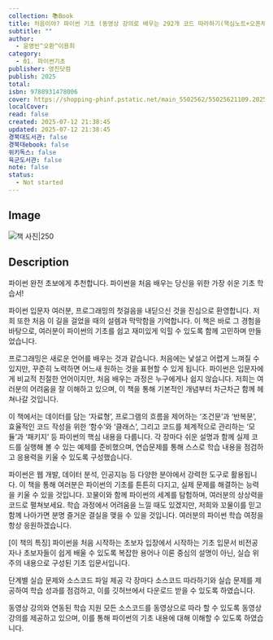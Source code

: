 ```yaml
---
collection: 📚Book
title: 처음이야? 파이썬 기초 (동영상 강의로 배우는 292개 코드 따라하기(핵심노트+오픈채팅+스터디))
subtitle: ""
author:
  - 윤영빈^오환^이용희
category:
  - 01. 파이썬기초
publisher: 영진닷컴
publish: 2025
total:
isbn: 9788931478006
cover: https://shopping-phinf.pstatic.net/main_5502562/55025621109.20250610092448.jpg
localCover:
read: false
created: 2025-07-12 21:38:45
updated: 2025-07-12 21:38:45
경북대도서관: false
경북대ebook: false
위키독스: false
육군도서관: false
note: false
status:
  - Not started
---
```


## Image
![책 사진|250](https://shopping-phinf.pstatic.net/main_5502562/55025621109.20250610092448.jpg)

## Description
파이썬 완전 초보에게 추천합니다.
파이썬을 처음 배우는 당신을 위한 가장 쉬운 기초 학습서!

파이썬 입문자 여러분, 프로그래밍의 첫걸음을 내딛으신 것을 진심으로 환영합니다. 저희 또한 처음 이 길을 걸었을 때의 설렘과 막막함을 기억합니다. 이 책은 바로 그 경험을 바탕으로, 여러분이 파이썬의 기초를 쉽고 재미있게 익힐 수 있도록 함께 고민하며 만들었습니다.

프로그래밍은 새로운 언어를 배우는 것과 같습니다. 처음에는 낯설고 어렵게 느껴질 수 있지만, 꾸준히 노력하면 어느새 원하는 것을 표현할 수 있게 됩니다. 파이썬은 입문자에게 비교적 친절한 언어이지만, 처음 배우는 과정은 누구에게나 쉽지 않습니다. 저희는 여러분의 어려움을 잘 이해하고 있으며, 이 책을 통해 기본적인 개념부터 차근차근 함께 헤쳐나갈 것입니다.

이 책에서는 데이터를 담는 ‘자료형’, 프로그램의 흐름을 제어하는 ‘조건문’과 ‘반복문’, 효율적인 코드 작성을 위한 ‘함수’와 ‘클래스’, 그리고 코드를 체계적으로 관리하는 ‘모듈’과 ‘패키지’ 등 파이썬의 핵심 내용을 다룹니다. 각 장마다 쉬운 설명과 함께 실제 코드를 실행해 볼 수 있는 예제를 준비했으며, 연습문제를 통해 스스로 학습 내용을 점검하고 응용력을 키울 수 있도록 구성했습니다.

파이썬은 웹 개발, 데이터 분석, 인공지능 등 다양한 분야에서 강력한 도구로 활용됩니다. 이 책을 통해 여러분은 파이썬의 기초를 튼튼히 다지고, 실제 문제를 해결하는 능력을 키울 수 있을 것입니다. 꼬물이와 함께 파이썬의 세계를 탐험하며, 여러분의 상상력을 코드로 펼쳐보세요. 학습 과정에서 어려움을 느낄 때도 있겠지만, 저희와 꼬물이를 믿고 함께 나아가면 분명 즐거운 결실을 맺을 수 있을 것입니다. 여러분의 파이썬 학습 여정을 항상 응원하겠습니다.

[이 책의 특징]
파이썬을 처음 시작하는 초보자 입장에서 시작하는 기초 입문서
비전공자나 초보자들이 쉽게 배울 수 있도록 복잡한 용어나 이론 중심의 설명이 아닌, 실습 위주의 내용으로 구성된 기초 입문서입니다.

단계별 실습 문제와 소스코드 파일 제공
각 장마다 소스코드 따라하기와 실습 문제를 제공하여 학습 성과를 점검하고, 이를 깃허브에서 다운로드 받을 수 있도록 하였습니다.

동영상 강의와 연동된 학습 지원
모든 소스코드를 동영상으로 따라 할 수 있도록 동영상 강의를 제공하고 있으며, 이를 통해 파이썬의 기초 내용에 대해 이해할 수 있도록 하였습니다.